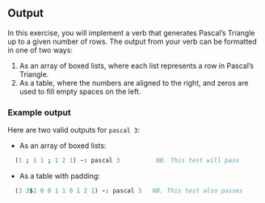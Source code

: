 ## Output
In this exercise, you will implement a verb that generates Pascal’s Triangle up to a given number of rows. The output from your verb can be formatted in one of two ways:

  1. As an array of boxed lists, where each list represents a row in Pascal’s Triangle.
  1. As a table, where the numbers are aligned to the right, and zeros are used to fill empty spaces on the left.
### Example output
Here are two valid outputs for `pascal 3`:

  - As an array of boxed lists:
```j
  (1 ; 1 1 ; 1 2 1) -: pascal 3          NB. This test will pass
```
  - As a table with padding:
```j
  (3 3$1 0 0 1 1 0 1 2 1) -: pascal 3   NB. This test also passes
```
